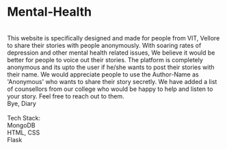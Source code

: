 # Mental-Health
<br>
This website is specifically designed and made for people from VIT, Vellore to share their stories with people anonymously. With soaring rates of depression and other mental health related issues, We believe it would be better for people to voice out their stories. The platform is completely anonymous and its upto the user if he/she wants to post their stories with their name. We would appreciate people to use the Author-Name as 'Anonymous' who wants to share their story secretly. We have added a list of counsellors from our college who would be happy to help and listen to your story. Feel free to reach out to them.
<br>
Bye, Diary
<br><br>
Tech Stack:<br>
MongoDB<br>
HTML, CSS<br>
Flask<br>
